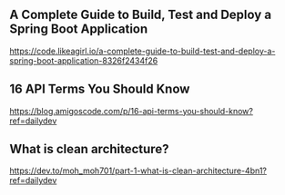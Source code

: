 ## A Complete Guide to Build, Test and Deploy a Spring Boot Application
https://code.likeagirl.io/a-complete-guide-to-build-test-and-deploy-a-spring-boot-application-8326f2434f26

## 16 API Terms You Should Know
https://blog.amigoscode.com/p/16-api-terms-you-should-know?ref=dailydev

## What is clean architecture?
https://dev.to/moh_moh701/part-1-what-is-clean-architecture-4bn1?ref=dailydev